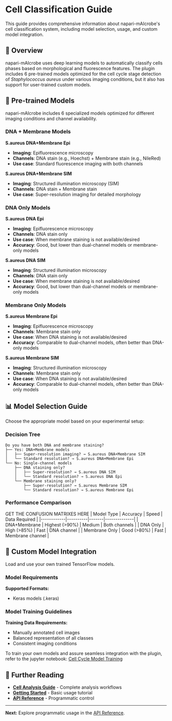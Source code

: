 # Cell Classification Guide

This guide provides comprehensive information about napari-mAIcrobe's cell classification system, including model selection, usage, and custom model integration.

## 🧠 Overview

napari-mAIcrobe uses deep learning models to automatically classify cells phases based on morphological and fluorescence features. The plugin includes 6 pre-trained models optimized for the cell cycle stage detection of _Staphylococcus aureus_ under various imaging conditions, but it also has support for user-trained custom models.

## 🔬 Pre-trained Models

napari-mAIcrobe includes 6 specialized models optimized for different imaging conditions and channel availability.

### DNA + Membrane Models

**S.aureus DNA+Membrane Epi**
- **Imaging**: Epifluorescence microscopy
- **Channels**: DNA stain (e.g., Hoechst) + Membrane stain (e.g., NileRed)
- **Use case**: Standard fluorescence imaging with both channels

**S.aureus DNA+Membrane SIM**
- **Imaging**: Structured illumination microscopy (SIM)
- **Channels**: DNA stain + Membrane stain
- **Use case**: Super-resolution imaging for detailed morphology

### DNA Only Models

**S.aureus DNA Epi**
- **Imaging**: Epifluorescence microscopy
- **Channels**: DNA stain only
- **Use case**: When membrane staining is not available/desired
- **Accuracy**: Good, but lower than dual-channel models or membrane-only models

**S.aureus DNA SIM**
- **Imaging**: Structured illumination microscopy
- **Channels**: DNA stain only
- **Use case**: When membrane staining is not available/desired
- **Accuracy**: Good, but lower than dual-channel models or membrane-only models

### Membrane Only Models

**S.aureus Membrane Epi**
- **Imaging**: Epifluorescence microscopy
- **Channels**: Membrane stain only
- **Use case**: When DNA staining is not available/desired
- **Accuracy**: Comparable to dual-channel models, often better than DNA-only models

**S.aureus Membrane SIM**
- **Imaging**: Structured illumination microscopy
- **Channels**: Membrane stain only
- **Use case**: When DNA staining is not available/desired
- **Accuracy**: Comparable to dual-channel models, often better than DNA-only models

## 📊 Model Selection Guide

Choose the appropriate model based on your experimental setup:

### Decision Tree

```
Do you have both DNA and membrane staining?
├── Yes: DNA+Membrane models
│   ├── Super-resolution imaging? → S.aureus DNA+Membrane SIM
│   └── Standard resolution? → S.aureus DNA+Membrane Epi
└── No: Single-channel models
    ├── DNA staining only?
    │   ├── Super-resolution? → S.aureus DNA SIM
    │   └── Standard resolution? → S.aureus DNA Epi
    └── Membrane staining only?
        ├── Super-resolution? → S.aureus Membrane SIM
        └── Standard resolution? → S.aureus Membrane Epi
```

### Performance Comparison

GET THE CONFUSION MATRIXES HERE
| Model Type | Accuracy | Speed | Data Required |
|------------|----------|-------|--------------|
| DNA+Membrane | Highest (>90%) | Medium | Both channels |
| DNA Only | High (>85%) | Fast | DNA channel |
| Membrane Only | Good (>80%) | Fast | Membrane channel |

## 🎨 Custom Model Integration

Load and use your own trained TensorFlow models.

### Model Requirements

**Supported Formats:**
- Keras models (.keras)


### Model Training Guidelines

**Training Data Requirements:**
- Manually annotated cell images
- Balanced representation of all classes
- Consistent imaging conditions

To train your own models and assure seamless integration with the plugin, refer to the jupyter notebook: [Cell Cycle Model Training](../../notebooks/napari_mAIcrobe_cellcyclemodel.ipynb)

## 📖 Further Reading

- **[Cell Analysis Guide](cell-analysis.md)** - Complete analysis workflows
- **[Getting Started](getting-started.md)** - Basic usage tutorial
- **[API Reference](../api/api-reference.md)** - Programmatic control

---

**Next:** Explore programmatic usage in the [API Reference](../api/api-reference.md).
